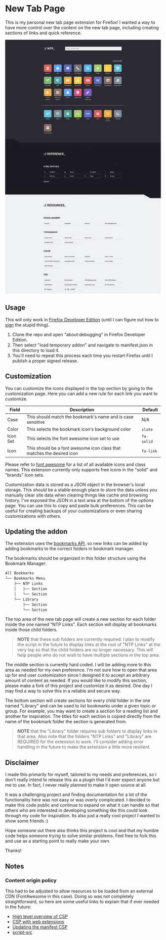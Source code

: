 # New Tab Page

This is my personal new tab page extension for Firefox! I wanted a way to have more control over the content on the new tab page, including creating sections of links and quick reference.

![screenshot](screenshot.png)

## Usage

This will only work in [Firefox Developer Edition](https://www.mozilla.org/en-US/firefox/developer/) (until I can figure out how to [sign](https://extensionworkshop.com/documentation/publish/signing-and-distribution-overview/#signing-your-addons) the stupid thing).

1. Clone the repo and open "about:debugging" in Firefox Developer Edition.
2. Then select "load temporary addon" and navigate to manifest.json in this directory to load it.
3. You'll need to repeat this process each time you restart Firefox until I publish a proper signed release.

## Customization

You can customize the icons displayed in the top section by going to the customization page. Here you can add a new rule for each link you want to customize.

| Field    | Description                                                            | Default    |
| -------- | ---------------------------------------------------------------------- | ---------- |
| Case     | This should match the bookmark's name and is case sensitive            | N/A        |
| Color    | This selects the bookmark icon's background color                      | `slate`    |
| Icon Set | This selects the font awesome icon set to use                          | `fa-solid` |
| Icon     | This should be a font awesome icon class that matches the desired icon | `fa-link`  |

Please refer to [font awesome](https://fontawesome.com/search?m=free) for a list of all available icons and class names. This extension currently only supports free icons in the "solid" and "brands" icon sets.

Customization data is stored as a JSON object in the browser's local storage. This *should* be a stable enough place to store the data unless you manually clear site data when clearing things like cache and browsing history. I've exposed the JSON in a text area at the bottom of the options page. You can use this to copy and paste bulk preferences. This can be useful for creating backups of your customizations or even sharing customizations with others.

## Updating the addon

The extension uses the [bookmarks API](https://developer.mozilla.org/en-US/docs/Mozilla/Add-ons/WebExtensions/API/bookmarks), so new links can be added by adding bookmarks to the correct folders in bookmark manager.

The bookmarks should be organized in this folder structure using the Bookmark Manager:

```txt
All Bookmarks
└── Bookmarks Menu
    ├── NTP Links
    │   ├── Section
    │   └── Section
    └── Library
        ├── Section
        └── Section
```

The top area of the new tab page will create a new section for each folder inside the one named "NTP Links". Each section will display all bookmarks inside those child folders.

> **NOTE** that these sub folders are currently required. I plan to modify the script in the future to display links at the root of "NTP Links" at the very top so that the child folders are no longer necessary. This will help people who do not wish to have multiple sections in the top area.

The middle section is currently hard coded. I will be adding more to this area as needed for my own preference. I'm not sure how to open that area up for end user customization since I designed it to accept an arbitrary amount of content as needed. If you would like to modify this section, please make a fork of this project and customize it as desired. One day I may find a way to solve this in a reliable and secure way.

The bottom section will create sections for every child folder in the one named "Library" and can be used to list bookmarks under a given topic or group. For example, you may want to create a section for a reading list and another for inspiration. The titles for each section is copied directly from the name of the bookmark folder the section is generated from.

> **NOTE** that the "Library" folder requires sub folders to display links in that area. Also note that the folders "NTP Links" and "Library" are REQUIRED for the extension to work. I'll consider adding error handling in the future to make the extension a little more resilient.

## Disclaimer

I made this primarily for myself, tailored to my needs and preferences, so I don't really intend to release this as a plugin that I'd ever expect anyone but me to use. In fact, I never really planned to make it open source at all.

It was a challenging project and finding documentation for a lot of the functionality here was not easy or was overly complicated. I decided to make this code public and continue to expand on what it can handle so that others who are interested in developing something like this could look through my code for inspiration. Its also just a really cool project I wanted to show some friends :)

Hope someone out there also thinks this project is cool and that my humble code helps someone trying to solve similar problems. Feel free to fork this and use as a starting point to really make your own.

Thanks!

## Notes

### Content origin policy

This had to be adjusted to allow resources to be loaded from an external CDN (FontAwesome in this case). Doing so was not completely straightforward, so here are some useful links to explain that if ever needed in the future:

- [High level overview of CSP](https://developer.mozilla.org/en-US/docs/Web/HTTP/CSP)
- [CSP with web extensions](https://developer.mozilla.org/en-US/docs/Mozilla/Add-ons/WebExtensions/Content_Security_Policy)
- [Updating the manifest CSP](https://developer.mozilla.org/en-US/docs/Mozilla/Add-ons/WebExtensions/manifest.json/content_security_policy)
- [script-src](https://developer.mozilla.org/en-US/docs/Web/HTTP/Headers/Content-Security-Policy/script-src)
